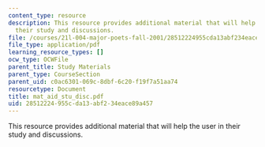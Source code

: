 ```yaml
---
content_type: resource
description: This resource provides additional material that will help the user in
  their study and discussions.
file: /courses/21l-004-major-poets-fall-2001/28512224955cda13abf234eace89a457_mat_aid_stu_disc.pdf
file_type: application/pdf
learning_resource_types: []
ocw_type: OCWFile
parent_title: Study Materials
parent_type: CourseSection
parent_uid: c0ac6301-069c-8dbf-6c20-f19f7a51aa74
resourcetype: Document
title: mat_aid_stu_disc.pdf
uid: 28512224-955c-da13-abf2-34eace89a457
---
```

This resource provides additional material that will help the user in their study and discussions.

